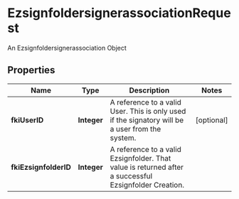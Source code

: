 

# EzsignfoldersignerassociationRequest

An Ezsignfoldersignerassociation Object

## Properties

Name | Type | Description | Notes
------------ | ------------- | ------------- | -------------
**fkiUserID** | **Integer** | A reference to a valid User.  This is only used if the signatory will be a user from the system. |  [optional]
**fkiEzsignfolderID** | **Integer** | A reference to a valid Ezsignfolder.  That value is returned after a successful Ezsignfolder Creation. | 



